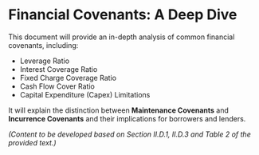 # Financial Covenants: A Deep Dive

This document will provide an in-depth analysis of common financial covenants, including:

*   Leverage Ratio
*   Interest Coverage Ratio
*   Fixed Charge Coverage Ratio
*   Cash Flow Cover Ratio
*   Capital Expenditure (Capex) Limitations

It will explain the distinction between **Maintenance Covenants** and **Incurrence Covenants** and their implications for borrowers and lenders.

*(Content to be developed based on Section II.D.1, II.D.3 and Table 2 of the provided text.)*
